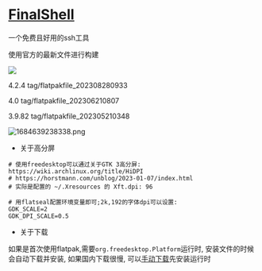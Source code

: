 # [FinalShell](https://www.hostbuf.com/)

一个免费且好用的ssh工具

使用官方的最新文件进行构建

![](https://github.com/jcleng/finalshell-linux-flatpak/workflows/RUN%20BUILD/badge.svg)

4.2.4 tag/flatpakfile_202308280933

4.0 tag/flatpakfile_202306210807

3.9.82 tag/flatpakfile_202305210348


![1684639238338.png](https://img1.imgtp.com/2023/05/21/eej6Vuue.png)

- 关于高分屏

```shell
# 使用freedesktop可以通过关于GTK 3高分屏: https://wiki.archlinux.org/title/HiDPI
# https://horstmann.com/unblog/2023-01-07/index.html
# 实际是配置的 ~/.Xresources 的 Xft.dpi: 96

# 用flatseal配置环境变量即可;2k,192的字体dpi可以设置:
GDK_SCALE=2
GDK_DPI_SCALE=0.5
```

- 关于下载

如果是首次使用flatpak,需要`org.freedesktop.Platform`运行时, 安装文件的时候会自动下载并安装, 如果国内下载很慢, 可以[手动下载](https://github.com/jcleng/release_flatpak_file/releases/tag/org.freedesktop.Platform_22.08_202308280722)先安装运行时
